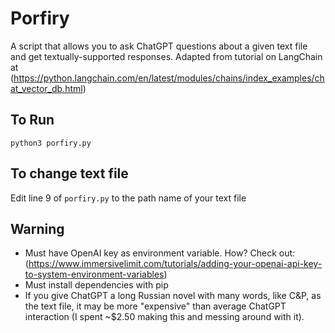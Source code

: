 # Porfiry
A script that allows you to ask ChatGPT questions about a given text file and get textually-supported responses. 
Adapted from tutorial on LangChain at (https://python.langchain.com/en/latest/modules/chains/index_examples/chat_vector_db.html)
## To Run
`python3 porfiry.py`

## To change text file
Edit line 9 of `porfiry.py` to the path name of your text file

## Warning
- Must have OpenAI key as environment variable. How? Check out: (https://www.immersivelimit.com/tutorials/adding-your-openai-api-key-to-system-environment-variables)
- Must install dependencies with pip
- If you give ChatGPT a long Russian novel with many words, like C&P, as the text file, it may be more "expensive" than average ChatGPT interaction (I spent ~$2.50 making this and messing around with it).
